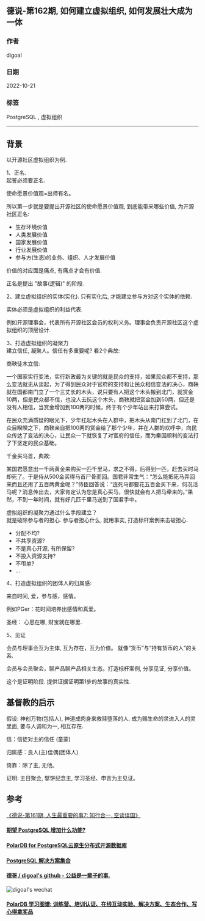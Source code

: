 ## 德说-第162期, 如何建立虚拟组织, 如何发展壮大成为一体  
  
### 作者  
digoal  
  
### 日期  
2022-10-21  
  
### 标签  
PostgreSQL , 虚拟组织   
  
----  
  
## 背景  
以开源社区虚拟组织为例.    
  
1、正名.   
起誓必须要正名.   
  
使命愿景价值观=出师有名。  
  
所以第一步就是要提出开源社区的使命愿景价值观, 到底能带来哪些价值, 为开源社区正名:   
- 生存环境价值   
- 人类发展价值   
- 国家发展价值   
- 行业发展价值   
- 参与方(生态)的业务、组织、人才发展价值   
  
价值的对应面是痛点, 有痛点才会有价值.    
  
正名是提出 "故事(逻辑)" 的阶段.      
  
2、建立虚拟组织的实体(实化). 只有实化后, 才能建立参与方对这个实体的依赖.   
  
实体必须是虚拟组织的利益代表.    
  
例如开源理事会，代表所有开源社区会员的权利义务。理事会负责开源社区这个虚拟组织的顶层设计.    
  
3、打造虚拟组织的凝聚力  
建立信任, 凝聚人。信任有多重要呢? 看2个典故:   
  
商鞅徒木立信:   
  
一个国家实行变法，实行新政最为关键的就是民众的支持，如果民众都不支持，那么变法就无从谈起，为了得到民众对于官府的支持和让民众相信变法的决心，商鞅就在国都南门立了一个三丈长的木头，说只要有人把这个木头搬到北门，就赏金10两，但是民众都不信，也没人去抗这个木头，商鞅就把赏金加到50两，但还是没有人相信，当赏金增加到100两的时候，终于有个少年站出来打算尝试。  
  
在民众充满质疑的眼光下，少年扛起木头在人群中，把木头从南门扛到了北门，在众目睽睽之下，商鞅亲自把100两的赏金给了那个少年，并在人群的欢呼中，向民众传达了变法的决心，让民众一下就恢复了对官府的信任，而为秦国顺利的变法打了下坚定的民众基础。  
  
千金买马首，典故:  
  
某国君愿意出一千两黄金来购买一匹千里马，求之不得，后得到一匹，赶去买时马却死了。于是侍从500金买得马首尸骨而回。国君非常生气：“怎么能把死马弄回来而且还用了五百两黄金呢？”侍臣回答说：“连死马都要花五百金买下来，何况活马呢？消息传出去，大家肯定认为您是真心买马，很快就会有人把马牵来的。”果然，不到一年时间，就有好几匹千里马送到了国君手中。  
  
虚拟组织的凝聚力通过什么手段建立？   
就是破除参与者的担心. 参与者担心什么, 就用事实, 打造标杆案例来击破担心.   
- 分配不均?  
- 不共享资源?  
- 不是真心开源, 有所保留?  
- 不投入资源支持?   
- 不甩单?   
- ...   
  
4、打造虚拟组织的团体人的归属感:    
  
来自时间, 爱，参与感，感情。  
  
例如PGer：花时间培养出感情和真爱。  
  
圣经： 心思在哪, 财宝就在哪里.    
  
  
5、见证  
  
会员与理事会互为主体, 互为存在，互为价值。 就像“货币”与“持有货币的人”的关系.    
  
会员与会员聚会，聊产品聊产品相关生态。打造标杆案例, 分享见证, 分享价值。  
  
这个是证明阶段. 提供证据证明第1步的故事的真实性.   
  
  
  
## 基督教的启示  
  
假设: 神创万物(包括人), 神道成肉身来救赎堕落的人. 成为赐生命的灵进入人的灵里面, 要与人调和为一, 相互存在.     
  
信：信徒对主的信任 (童蒙)  
  
归属感：良人(主)佳偶(团体人)  
  
倚靠：除了主, 无他。  
  
证明: 主日聚会, 擘饼纪念主, 学习圣经、申言为主见证。  
  
  
## 参考  
[《德说-第161期, 人生最重要的事7: 知行合一, 空谈误国》](../202210/20221021_01.md)    
  
  
  
#### [期望 PostgreSQL 增加什么功能?](https://github.com/digoal/blog/issues/76 "269ac3d1c492e938c0191101c7238216")
  
  
#### [PolarDB for PostgreSQL云原生分布式开源数据库](https://github.com/ApsaraDB/PolarDB-for-PostgreSQL "57258f76c37864c6e6d23383d05714ea")
  
  
#### [PostgreSQL 解决方案集合](https://yq.aliyun.com/topic/118 "40cff096e9ed7122c512b35d8561d9c8")
  
  
#### [德哥 / digoal's github - 公益是一辈子的事.](https://github.com/digoal/blog/blob/master/README.md "22709685feb7cab07d30f30387f0a9ae")
  
  
![digoal's wechat](../pic/digoal_weixin.jpg "f7ad92eeba24523fd47a6e1a0e691b59")
  
  
#### [PolarDB 学习图谱: 训练营、培训认证、在线互动实验、解决方案、生态合作、写心得拿奖品](https://www.aliyun.com/database/openpolardb/activity "8642f60e04ed0c814bf9cb9677976bd4")
  
